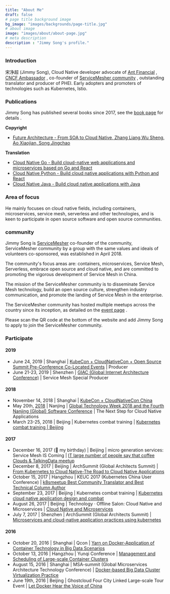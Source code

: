 ```yaml
---
title: "About Me"
draft: false
# page title background image
bg_image: "images/backgrounds/page-title.jpg"
# about image
image: "images/about/about-page.jpg"
# meta description
description : "Jimmy Song's profile."
---
```


### Introduction

宋净超 (Jimmy Song), Cloud Native developer advocate of [Ant Financial](http://antfin.com/) , [CNCF Ambassador](https://www.cncf.io/people/ambassadors/) , co-founder of [ServiceMesher community](https://www.servicemesher.com/) , outstanding translator and producer of PHEI. Early adopters and promoters of technologies such as Kubernetes, Istio.

### Publications

Jimmy Song has published several books since 2017, see the [book page](/en/book) for details .

**Copyright**

- [Future Architecture - From SOA to Cloud Native, Zhang Liang,Wu Sheng, Ao Xiaojian, Song Jingchao](/en/book/future-architecture-from-soa-to-cloud-native/)

**Translation**

- [Cloud Native Go - Build cloud-native web applications and microservices based on Go and React](/en/book/cloud-native-go)
- [Cloud Native Python - Build cloud native applications with Python and React](/en/book/cloud-native-python/)
- [Cloud Native Java - Build cloud native applications with Java](/en/book/cloud-native-java)

### Area of focus

He mainly focuses on cloud native fields, including containers, microservices, service mesh, serverless and other technologies, and is keen to participate in open source software and open source communities.

### community

Jimmy Song is [ServiceMesher](https://www.servicemesher.com/) co-founder of the community, ServiceMesher community by a group with the same values and ideals of volunteers co-sponsored, was established in April 2018.

The community's focus areas are: containers, microservices, Service Mesh, Serverless, embrace open source and cloud native, and are committed to promoting the vigorous development of Service Mesh in China.

The mission of the ServiceMesher community is to disseminate Service Mesh technology, build an open source culture, strengthen industry communication, and promote the landing of Service Mesh in the enterprise.

The ServiceMesher community has hosted multiple meetups across the country since its inception, as detailed on the [event page](/en/event) .

Please scan the QR code at the bottom of the website and add Jimmy Song to apply to join the ServiceMesher community.

### Participate

#### 2019

- June 24, 2019 | Shanghai | [KubeCon + CloudNativeCon + Open Source Summit Pre-Conference Co-Located Events](https://www.lfasiallc.com/events/kubecon-cloudnativecon-china-2019/co-located-events/) | Producer
- June 21-23, 2019 | Shenzhen | [GIAC (Global Internet Architecture Conference)](http://giac.msup.com.cn/index.php) | Service Mesh Special Producer

#### 2018

- November 14, 2018 | Shanghai | [KubeCon + CloudNativeCon China](https://www.lfasiallc.com/events/kubecon-cloudnativecon-china-2018/)
- May 20th, [2018](http://njsd-china.org/NJSDGlobal2018/) | Nanjing | [Global Technology Week 2018 and the Fourth Nanjing (Global) Software Conference](http://njsd-china.org/NJSDGlobal2018/) | The Next Step for Cloud Native Applications
- March 23-25, 2018 | Beijing | Kubernetes combat training | [Kubernetes combat training | Beijing](http://dockone.io/article/2626)

#### 2017

- December 16, 2017 (🎂 my birthday) | Beijing | micro generation services: Service Mesh IS Coming | [IT large number of people say that coffee Clouds & TalkingData meetup](http://www.itdks.com/eventlist/detail/1690)
- December 8, 2017 | Beijing | ArchSummit (Global Architects Summit) | [From Kubernetes to Cloud Native-The Road to Cloud Native Applications](http://bj2017.archsummit.com/presentation/306)
- October 15, 2017 | Hangzhou | KEUC 2017 (Kubernetes China User Conference) | [k8smeetup Best Community Translator and Best Technical Column Author](http://keuc.k8smeetup.com/)
- September 23, 2017 | Beijing | Kubernetes combat training | [Kubernetes cloud native application design and combat](https://www.bagevent.com/event/791762)
- August 26, 2017 | Beijing | Technology · Offline Salon: Cloud Native and Microservices | [Cloud Native and Microservices](http://www.huodongxing.com/event/8401246554100)
- July 7, 2017 | Shenzhen | ArchSummit (Global Architects Summit) | [Microservices and cloud-native application practices using kubernetes](http://sz2017.archsummit.com/presentation/1080)

#### 2016

- October 20, 2016 | Shanghai | Qcon | [Yarn on Docker-Application of Container Technology in Big Data Scenarios](http://2016.qconshanghai.com/speakers/202253)
- October 13, 2016 | Hangzhou | Yunqi Conference | [Management and Scheduling of Large-scale Container Clusters](https://yunqi.aliyun.com/2016/hangzhou/schedule?spm=5176.8098788.535884.3.7cdb1f673uSp7Q)
- August 15, 2016 | Shanghai | MSA-summit (Global Microservices Architecture Technology Conference) | [Docker-based Big Data Cluster Virtualization Practice](https://www.oschina.net/event/2185859)
- June 19th, 2016 | Beijing | Ghostcloud Four City Linked Large-scale Tour Event | [Let Docker Hear the Voice of China](https://www.bagevent.com/event/97318)